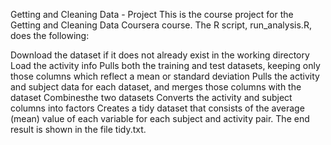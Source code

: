 Getting and Cleaning Data - Project
This is the course project for the Getting and Cleaning Data Coursera course. The R script, run_analysis.R, does the following:

Download the dataset if it does not already exist in the working directory
Load the activity info
Pulls both the training and test datasets, keeping only those columns which reflect a mean or standard deviation
Pulls the activity and subject data for each dataset, and merges those columns with the dataset
Combinesthe two datasets
Converts the activity and subject columns into factors
Creates a tidy dataset that consists of the average (mean) value of each variable for each subject and activity pair.
The end result is shown in the file tidy.txt.
